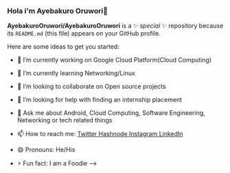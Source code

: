 ### Hola i'm Ayebakuro Oruwori👋


**AyebakuroOruwori/AyebakuroOruwori** is a ✨ _special_ ✨ repository because its `README.md` (this file) appears on your GitHub profile.

Here are some ideas to get you started:

- 🔭 I’m currently working on Google Cloud Platform(Cloud Computing)
- 🌱 I’m currently learning Networking/Linux
- 👯 I’m looking to collaborate on Open source projects
- 🤔 I’m looking for help with finding an internship placement
- 💬 Ask me about Android, Cloud Computing, Software Engineering, Networking or tech related things
- 📫 How to reach me:
                    [Twitter  ](https://twitter.com/Ayebakuro_)
                    [Hashnode ](https://ayebakuroo.hashnode.dev)
                    [Instagram  ](https://www.instagram.com/ayebakuro_o/) 
                    [LinkedIn  ](https://www.linkedin.com/in/ayebakuro-oruwori-776846138/) 

- 😄 Pronouns: He/His
- ⚡ Fun fact: I am a Foodie
-->
